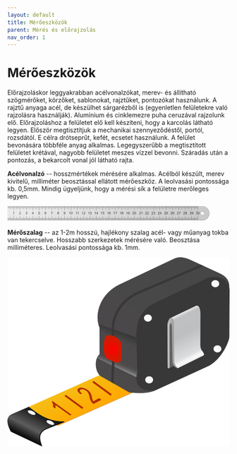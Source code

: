 ```yaml
---
layout: default
title: Mérőeszközök
parent: Mérés és előrajzolás
nav_order: 1
---
```

# Mérőeszközök

Előrajzoláskor leggyakrabban acélvonalzókat, merev- és állítható szögmérőket, körzőket, sablonokat, rajztűket, pontozókat használunk.
A rajztű anyaga acél, de készülhet sárgarézből is (egyenletlen felületekre való rajzolásra használják). Alumínium és cinklemezre puha ceruzával rajzolunk elő.
Előrajzoláshoz a felületet elő kell készíteni, hogy a karcolás látható legyen. Először megtisztítjuk a mechanikai szennyeződéstől, portól, rozsdától. E célra drótseprűt, kefét, ecsetet használunk. A felület bevonására többféle anyag alkalmas. Legegyszerűbb a megtisztított felületet krétával, nagyobb felületet meszes vízzel bevonni. Száradás után a pontozás, a bekarcolt vonal jól látható rajta.

**Acélvonalzó** -- hosszmértékek mérésére alkalmas. Acélból készült, merev
kivitelű, milliméter beosztással ellátott mérőeszköz. A leolvasási
pontossága kb. 0,5mm. Mindig ügyeljünk, hogy a mérési sík a felületre
merőleges legyen.

![acélvonalzó](/img/vonalzo.svg)

**Mérőszalag** -- az 1-2m hosszú, hajlékony szalag acél- vagy műanyag tokba
van tekercselve. Hosszabb szerkezetek mérésére való. Beosztása
milliméteres. Leolvasási pontossága kb. 1mm.

![mérőszalag](/img/meroszalag.svg)
